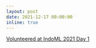 ```yaml
---
layout: post
date: 2021-12-17 00:00:00
inline: true
---
```


<a href="https://indoml.in/" target="blank">Volunteered at IndoML 2021 Day 1</a>
